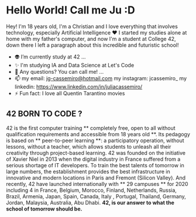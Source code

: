 # Hello World! Call me Ju :D

Hey! I'm 18 years old, I'm a Christian and I love everything that involves technology, especially Artificial Intelligence ❤
I started my studies alone at home with my father's computer, and now I'm a student at College 42, down there I left a paragraph about this incredible and futuristic school!

- 👽 I’m currently study at 42 ...
- ✨ I'm studying IA and Data Science at Let's Code
- 🤔 Any questions? You can call me! ...
- 📫 my email: jg-cassemiro@hotmail.com
      my instagram: jcassemiro_
      my linkedin: https://www.linkedin.com/in/juliacassemiro/
- ⚡ Fun fact: I love all Quentin Tarantino movies


## 42  BORN TO CODE ?

42 is the first computer training ** completely free, open to all without qualification requirements and accessible from 18 years old **. Its pedagogy is based on ** peer-to-peer learning **: a participatory operation, without lessons, without a teacher, which allows students to unleash all their creativity through project-based learning. 42 was founded on the initiative of Xavier Niel in 2013 when the digital industry in France suffered from a serious shortage of IT developers. To train the best talents of tomorrow in large numbers, the establishment provides the best infrastructure in innovative and modern locations in Paris and Fremont (Silicon Valley). And recently, 42 have launched internationally with ** 29 campuses ** for 2020 including 4 in France, Belgium, Morocco, Finland, Netherlands, Russia, Brazil, Armenia, Japan, Spain, Canada, Italy , Portugal, Thailand, Germany, Jordan, Malaysia, Australia, Abu Dhabi.
**42, is our answer to what the school of tomorrow should be.**
